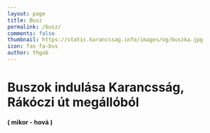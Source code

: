 ```yaml
---
layout: page
title: Busz
permalink: /busz/
comments: false
thumbnail: https://static.karancssag.info/images/og/buszka.jpg
icon: fas fa-bus
author: thgab
---
```

<style>
.mid, .low {
    display: none;
}
</style>
<script defer src="/js/busz.js"></script>
<h1>Buszok indulása Karancsság, Rákóczi út megállóból</h1><h4>( mikor - hová )</h4>
<ul id="app0"></ul>
<ul id="app1"></ul>